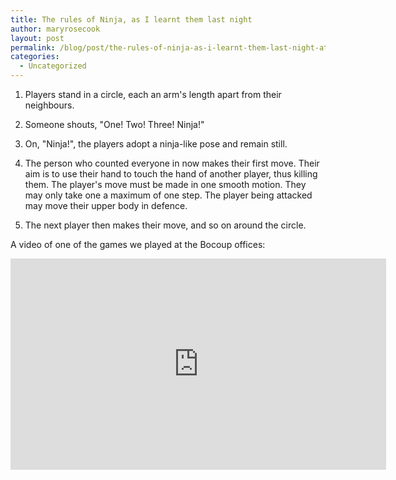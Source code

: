 ```yaml
---
title: The rules of Ninja, as I learnt them last night
author: maryrosecook
layout: post
permalink: /blog/post/the-rules-of-ninja-as-i-learnt-them-last-night-at-the-bocoup-offices
categories:
  - Uncategorized
---
```

1. Players stand in a circle, each an arm's length apart from their neighbours.

2. Someone shouts, "One! Two! Three! Ninja!"

3. On, "Ninja!", the players adopt a ninja-like pose and remain still.

4. The person who counted everyone in now makes their first move. Their aim is to use their hand to touch the hand of another player, thus killing them. The player's move must be made in one smooth motion. They may only take one a maximum of one step. The player being attacked may move their upper body in defence.

5. The next player then makes their move, and so on around the circle.

A video of one of the games we played at the Bocoup offices:

<iframe src="http://player.vimeo.com/video/33829009?title=0&amp;byline=0&amp;portrait=0" width="601" height="338" frameborder="0" webkitAllowFullScreen mozallowfullscreen allowFullScreen></iframe>
